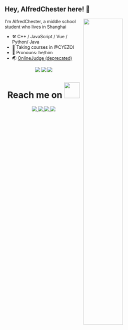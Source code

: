 ## Hey, AlfredChester here! :wave:

<img align="right" width="50%" src="https://github-readme-stats.vercel.app/api?username=AlfredChester&theme=tokyonight&show_icons=true">

I'm AlfredChester, a middle school student who lives in Shanghai
-   :hammer_and_pick: C++ / JavaScript / Vue / Python/ Java
-   :seedling: Taking courses in @CYEZOI
-   :man: Pronouns: he/him
-   🌏 <a href="http://alfredoj.natapp1.cc">OnlineJudge (deprecated)</a>

<p align="center">
  <img src="https://github-profile-trophy.vercel.app/?username=AlfredChester">
  <img src="https://github-readme-streak-stats.herokuapp.com/?user=AlfredChester">
  <img src="https://github-readme-stats.vercel.app/api/top-langs/?username=AlfredChester">
</p>

<h1 align="center" style="margin-top: 30px;">
    Reach me on 
    <img src="https://media.giphy.com/media/mGcNjsfWAjY5AEZNw6/giphy.gif" width="50">
</h1>

<p align="center">
  <a href="https://space.bilibili.com/1638383707">
    <img src="https://img.shields.io/badge/-BiliBili-pink?style=for-the-badge&logoColor=white">
  </a>
  <a href="/img/wechat_QR.jpg">
    <img src="https://img.shields.io/badge/-Wechat-green?style=for-the-badge&logoColor=white">
  </a>
  <a href="https://www.luogu.com.cn/user/583610">
    <img src="https://img.shields.io/badge/-luogu-white?style=for-the-badge&logoColor=white">
  </a>
  <a href="https://github.com/AlfredChester/AlfredChester">
    <img src="https://img.shields.io/badge/-Github-black?style=for-the-badge&logoColor=white">
  </a>
</p>
